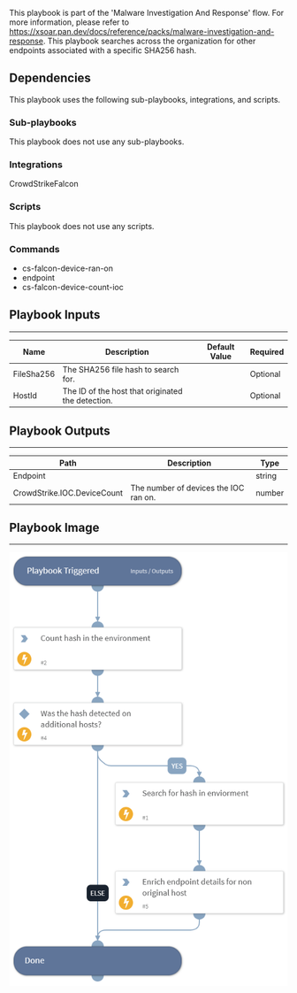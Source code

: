 This playbook is part of the 'Malware Investigation And Response' flow. For more information, please refer to https://xsoar.pan.dev/docs/reference/packs/malware-investigation-and-response.
This playbook searches across the organization for other endpoints associated with a specific SHA256 hash.


## Dependencies
This playbook uses the following sub-playbooks, integrations, and scripts.

### Sub-playbooks
This playbook does not use any sub-playbooks.

### Integrations
CrowdStrikeFalcon

### Scripts
This playbook does not use any scripts.

### Commands
* cs-falcon-device-ran-on
* endpoint
* cs-falcon-device-count-ioc

## Playbook Inputs
---

| **Name** | **Description** | **Default Value** | **Required** |
| --- | --- | --- | --- |
| FileSha256 | The SHA256 file hash to search for. |  | Optional |
| HostId | The ID of the host that originated the detection. |  | Optional |

## Playbook Outputs
---

| **Path** | **Description** | **Type** |
| --- | --- | --- |
| Endpoint |  | string |
| CrowdStrike.IOC.DeviceCount | The number of devices the IOC ran on. | number |

## Playbook Image
---
![CrowdStrike Falcon - Search Endpoints By Hash](../doc_files/CrowdStrike_Falcon_-_Search_Endpoints_By_Hash.png)

